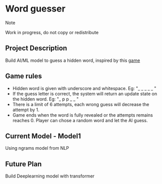 # Word guesser
>[!NOTE]
>Work in progress, do not copy or redistribute

## Project Description
Build AI/ML model to guess a hidden word, inspired by this [game](https://en.wikipedia.org/wiki/Hangman_(game))

## Game rules
* Hidden word is given with underscore and whitespace. Eg: "_ _ _ _ _ "
* If the guess letter is correct, the system will return an update state on the hidden word. Eg: "_ p p _ _ "
* There is a limit of 6 attempts, each wrong guess will decrease the attempt by 1.
* Game ends when the word is fully revealed or the attempts remains reaches 0.
Player can chose a random word and let the AI guess.

## Current Model - Model1
Using ngrams model from NLP

## Future Plan
Build Deeplearning model with transformer

